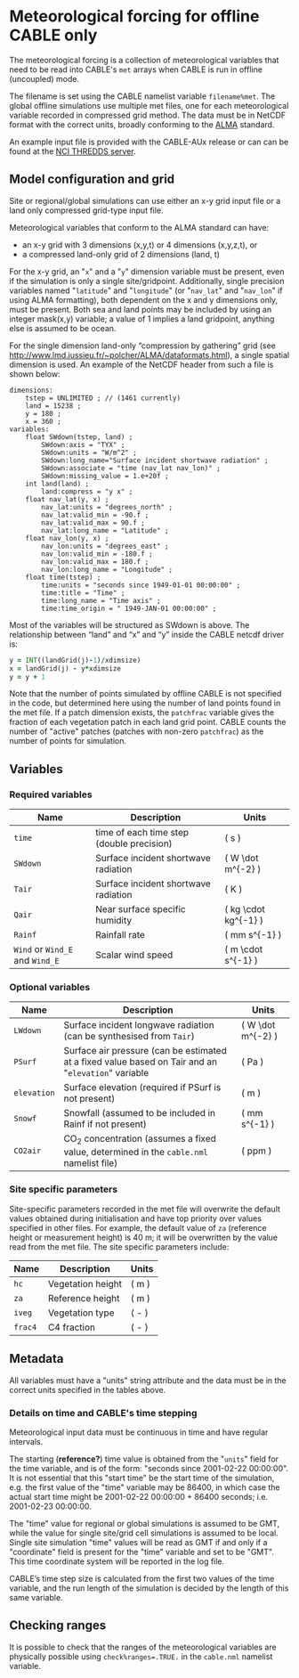 # Meteorological forcing for offline CABLE only

The meteorological forcing is a collection of meteorological variables that need to be read into CABLE's `met` arrays when CABLE is run in offline (uncoupled) mode.

The filename is set using the CABLE namelist variable `filename%met`.
The global offline simulations use multiple met files, one for each meteorological variable recorded in compressed grid method.
The data must be in NetCDF format with the correct units, broadly conforming to the [ALMA](https://web.lmd.jussieu.fr/~polcher/ALMA/convention_output_3.html) standard.

An example input file is provided with the CABLE-AUx release or can can be found at the [NCI THREDDS server](https://geonetwork.nci.org.au/geonetwork/srv/eng/catalog.search#/metadata/f7075_4625_2374_0846).

## Model configuration and grid

Site or regional/global simulations can use either an x-y grid input file or a land only compressed grid-type input file.

Meteorological variables that conform to the ALMA standard can have:

- an x-y grid with 3 dimensions (x,y,t) or 4 dimensions (x,y,z,t), or
- a compressed land-only grid of 2 dimensions (land, t)

For the x-y grid, an "`x`" and a "`y`" dimension variable must be present, even if the simulation is only a single site/gridpoint. Additionally, single precision variables named "`latitude`" and "`longitude`" (or "`nav_lat`" and "`nav_lon`" if using ALMA formatting), both dependent on the x and y dimensions only, must be present. Both sea and land points may be included by using an integer mask(x,y) variable; a value of 1 implies a land gridpoint, anything else is assumed to be ocean.

For the single dimension land-only “compression by gathering” grid (see ​http://www.lmd.jussieu.fr/~polcher/ALMA/dataformats.html), a single spatial dimension is used.
An example of the NetCDF header from such a file is shown below:

```
dimensions:
    tstep = UNLIMITED ; // (1461 currently)
    land = 15238 ;
    y = 180 ;
    x = 360 ;
variables:
    float SWdown(tstep, land) ;
        SWdown:axis = "TYX" ;
        SWdown:units = "W/m^2" ;
        SWdown:long_name="Surface incident shortwave radiation" ;
        SWdown:associate = "time (nav_lat nav_lon)" ;
        SWdown:missing_value = 1.e+20f ;
    int land(land) ;
        land:compress = "y x" ;
    float nav_lat(y, x) ;
        nav_lat:units = "degrees_north" ;
        nav_lat:valid_min = -90.f ;
        nav_lat:valid_max = 90.f ;
        nav_lat:long_name = "Latitude" ;
    float nav_lon(y, x) ;
        nav_lon:units = "degrees_east" ;
        nav_lon:valid_min = -180.f ;
        nav_lon:valid_max = 180.f ;
        nav_lon:long_name = "Longitude" ;
    float time(tstep) ;
        time:units = "seconds since 1949-01-01 00:00:00" ;
        time:title = "Time" ;
        time:long_name = "Time axis" ;
        time:time_origin = " 1949-JAN-01 00:00:00" ;
```

Most of the variables will be structured as SWdown is above. The relationship between “land” and “x” and “y” inside the CABLE netcdf driver is:

```fortran
y = INT((landGrid(j)-1)/xdimsize)
x = landGrid(j) - y*xdimsize
y = y + 1
```

Note that the number of points simulated by offline CABLE is not specified in the code, but determined here using the number of land points found in the met file. If a patch dimension exists, the `patchfrac` variable gives the fraction of each vegetation patch in each land grid point. CABLE counts the number of "active" patches (patches with non-zero `patchfrac`) as the number of points for simulation.

## Variables

### Required variables

| Name     | Description                               | Units                  |
|----------|-------------------------------------------|------------------------|
| `time`   | time of each time step (double precision) | \( s \)                |
| `SWdown` | Surface incident shortwave radiation      | \( W \dot m^{-2} \)    |
| `Tair`   | Surface incident shortwave radiation      | \( K \)                |
| `Qair`   | Near surface specific humidity            | \( kg \cdot kg^{-1} \) |
| `Rainf`  | Rainfall rate                             | \( mm s^{-1} \)        |
| `Wind` or `Wind_E` and `Wind_E` | Scalar wind speed  | \( m \cdot s^{-1} \)   |

### Optional variables

| Name        | Description | Units |
|-------------|-----------------------------------------------------------------------------------------------------|---------------------|
| `LWdown`    | Surface incident longwave radiation (can be synthesised from `Tair`)                                | \( W \dot m^{-2} \) |
| `PSurf`     | Surface air pressure (can be estimated at a fixed value based on Tair and an "`elevation`" variable | \( Pa \)            |
| `elevation` | Surface elevation (required if PSurf is not present)                                                | \( m \)             |
| `Snowf`     | Snowfall (assumed to be included in Rainf if not present)                                           | \( mm s^{-1} \)     |
| `CO2air`    | CO$_2$ concentration (assumes a fixed value, determined in the `cable.nml` namelist file)           | \( ppm \)           |

### Site specific parameters

Site-specific parameters recorded in the met file will overwrite the default values obtained during initialisation and have top priority over values specified in other files.
For example, the default value of `za` (reference height or measurement height) is 40 m; it will be overwritten by the value read from the met file.
The site specific parameters include:

| Name    | Description       | Units   |
|---------|-------------------|---------|
| `hc`    | Vegetation height | \( m \) | 
| `za`    | Reference height  | \( m \) |
| `iveg`  | Vegetation type   | \( - \) |
| `frac4` | C4 fraction       | \( - \) |

## Metadata

All variables must have a "units" string attribute and the data must be in the correct units specified in the tables above.

### Details on time and CABLE's time stepping

Meteorological input data must be continuous in time and have regular intervals.

The starting (**reference?**) time value is obtained from the "`units`" field for the time variable, and is of the form: "seconds since 2001-02-22 00:00:00".
It is not essential that this "start time" be the start time of the simulation, e.g. the first value of the "time" variable may be 86400, in which case the actual start time might be 2001-02-22 00:00:00 + 86400 seconds; i.e. 2001-02-23 00:00:00.

The "time" value for regional or global simulations is assumed to be GMT, while the value for single site/grid cell simulations is assumed to be local.
Single site simulation "time" values will be read as GMT if and only if a "coordinate" field is present for the "time" variable and set to be "GMT". This time coordinate system will be reported in the log file.

CABLE’s time step size is calculated from the first two values of the time variable, and the run length of the simulation is decided by the length of this same variable.

## Checking ranges

It is possible to check that the ranges of the meteorological variables are physically possible using `check%ranges=.TRUE.` in the `cable.nml` namelist variable.

